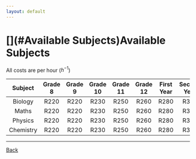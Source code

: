 ```yaml
---
layout: default
---
```


# [](#Available Subjects)Available Subjects

All costs are per hour ($h^{-1}$) 

| Subject      | Grade 8       | Grade 9		 |  Grade 10       |  Grade 11       |  Grade 12       |  First Year     |  Second Year    |
|:------------:|:-------------:|:---------------:|:---------------:|:---------------:|:---------------:|:---------------:|:---------------:|
| Biology      | R220          | R220            |  R230           |  R250           |  R260           |   R280          |  R310           |
| Maths        | R220          | R220            |  R230           |  R250           |  R260           |   R280          |  R310           |
| Physics      | R220          | R220            |  R230           |  R250           |  R260           |   R280          |  R310           |
| Chemistry    | R220          | R220            |  R230           |  R250           |  R260           |   R280          |  R310           |



* * *
<a href="javascript:history.back()">Back</a>


